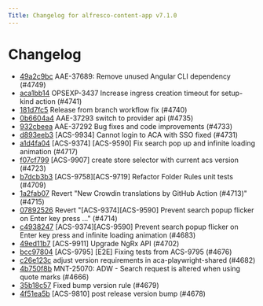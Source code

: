 ```yaml
---
Title: Changelog for alfresco-content-app v7.1.0
---
```


# Changelog

- [49a2c9bc](https://github.com/Alfresco/alfresco-content-app/commit/49a2c9bc) AAE-37689: Remove unused Angular CLI dependency (#4749)
- [aca1bb14](https://github.com/Alfresco/alfresco-content-app/commit/aca1bb14) OPSEXP-3437 Increase ingress creation timeout for setup-kind action (#4741)
- [181d7fc5](https://github.com/Alfresco/alfresco-content-app/commit/181d7fc5) Release from branch workflow fix (#4740)
- [0b6604a4](https://github.com/Alfresco/alfresco-content-app/commit/0b6604a4) AAE-37293 switch to provider api (#4735)
- [932cbeea](https://github.com/Alfresco/alfresco-content-app/commit/932cbeea) AAE-37292 Bug fixes and code improvements (#4733)
- [d893eeb3](https://github.com/Alfresco/alfresco-content-app/commit/d893eeb3) [ACS-9934] Cannot login to ACA with SSO fixed (#4731)
- [a1d4fa04](https://github.com/Alfresco/alfresco-content-app/commit/a1d4fa04) [ACS-9374] [ACS-9590] Fix search pop up and infinite loading animation (#4717)
- [f07cf799](https://github.com/Alfresco/alfresco-content-app/commit/f07cf799) [ACS-9907] create store selector with current acs version (#4723)
- [b7dcb3b3](https://github.com/Alfresco/alfresco-content-app/commit/b7dcb3b3) [ACS-9758][ACS-9719] Refactor Folder Rules unit tests (#4709)
- [1a2fab07](https://github.com/Alfresco/alfresco-content-app/commit/1a2fab07) Revert &#34;New Crowdin translations by GitHub Action (#4713)&#34; (#4715)
- [07892526](https://github.com/Alfresco/alfresco-content-app/commit/07892526) Revert &#34;[ACS-9374][ACS-9590] Prevent search popup flicker on Enter key press …&#34; (#4714)
- [c4938247](https://github.com/Alfresco/alfresco-content-app/commit/c4938247) [ACS-9374][ACS-9590] Prevent search popup flicker on Enter key press and infinite loading animation (#4683)
- [49ed11b7](https://github.com/Alfresco/alfresco-content-app/commit/49ed11b7) [ACS-9911] Upgrade NgRx API (#4702)
- [bcc97804](https://github.com/Alfresco/alfresco-content-app/commit/bcc97804) [ACS-9795] [E2E] Fixing tests from ACS-9795 (#4676)
- [c26e123c](https://github.com/Alfresco/alfresco-content-app/commit/c26e123c) adjust version requirements in aca-playwright-shared (#4682)
- [4b750f8b](https://github.com/Alfresco/alfresco-content-app/commit/4b750f8b) MNT-25070: ADW - Search request is altered when using quote marks (#4666)
- [35b18c57](https://github.com/Alfresco/alfresco-content-app/commit/35b18c57) Fixed bump version rule (#4679)
- [4f51ea5b](https://github.com/Alfresco/alfresco-content-app/commit/4f51ea5b) [ACS-9810] post release version bump (#4678)


